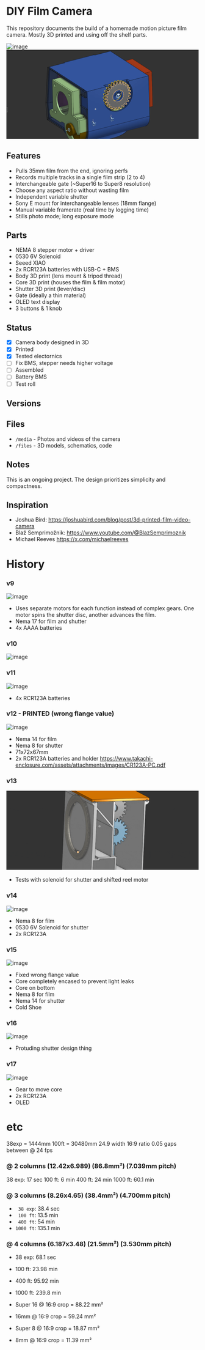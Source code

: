 ﻿# DIY Film Camera

This repository documents the build of a homemade motion picture film camera. Mostly 3D printed and using off the shelf parts.

![image](media/v17.gif)
![image](media/gear.gif)

## Features

- Pulls 35mm film from the end, ignoring perfs
- Records multiple tracks in a single film strip (2 to 4)
- Interchangeable gate (~Super16 to Super8 resolution)
- Choose any aspect ratio without wasting film
- Independent variable shutter
- Sony E mount for interchangeable lenses (18mm flange)
- Manual variable framerate (real time by logging time)
- Stills photo mode; long exposure mode

## Parts

- NEMA 8 stepper motor + driver
- 0530 6V Solenoid
- Seeed XIAO
- 2x RCR123A batteries with USB-C + BMS
- Body 3D print (lens mount & tripod thread)
- Core 3D print (houses the film & film motor)
- Shutter 3D print (lever/disc)
- Gate (ideally a thin material)
- OLED text display
- 3 buttons & 1 knob

## Status

- [x] Camera body designed in 3D  
- [x] Printed
- [x] Tested electornics
- [ ] Fix BMS, stepper needs higher voltage
- [ ] Assembled 
- [ ] Battery BMS
- [ ] Test roll

## Versions










## Files

- `/media` - Photos and videos of the camera
- `/files` - 3D models, schematics, code

## Notes

This is an ongoing project. The design prioritizes simplicity and compactness.

## Inspiration

- Joshua Bird: https://joshuabird.com/blog/post/3d-printed-film-video-camera
- Blaž Semprimožnik: https://www.youtube.com/@BlazSemprimoznik
- Michael Reeves https://x.com/michaelreeves


# History

### v9
![image](media/v9.gif)
- Uses separate motors for each function instead of complex gears. One motor spins the shutter disc, another advances the film.
- Nema 17 for film and shutter
- 4x AAAA batteries

### v10
![image](media/v10.gif)

### v11
![image](media/v11.gif)
- 4x RCR123A batteries


### v12 - PRINTED (wrong flange value)
![image](media/v12.gif)
- Nema 14 for film 
- Nema 8 for shutter
- 71x72x67mm
- 2x RCR123A batteries and holder https://www.takachi-enclosure.com/assets/attachments/images/CR123A-PC.pdf

### v13
![image](media/v13.gif)
- Tests with solenoid for shutter and shifted reel motor

### v14
![image](media/v14.gif)
- Nema 8 for film
- 0530 6V Solenoid for shutter
- 2x RCR123A

### v15
![image](media/v15.gif)
- Fixed wrong flange value
- Core completely encased to prevent light leaks
- Core on bottom
- Nema 8 for film
- Nema 14 for shutter
- Cold Shoe

### v16
![image](media/v16.gif)
- Protuding shutter design thing

### v17
![image](media/v17.gif)
- Gear to move core
- 2x RCR123A
- OLED





# etc

38exp = 1444mm
100ft = 30480mm
24.9 width
16:9 ratio
0.05 gaps between
@ 24 fps

### @ 2 columns (12.42x6.989) (86.8mm²) (7.039mm pitch)
 38 exp: 17 sec
 100 ft: 6    min
 400 ft: 24   min
1000 ft: 60.1 min

### @ 3 columns (8.26x4.65) (38.4mm²) (4.700mm pitch)
- ` 38 exp`: 38.4 sec
- ` 100 ft`: 13.5  min
- ` 400 ft`: 54    min
- `1000 ft`: 135.1 min

### @ 4 columns (6.187x3.48) (21.5mm²) (3.530mm pitch)
-  38 exp: 68.1 sec
-  100 ft: 23.98 min
-  400 ft: 95.92 min
- 1000 ft: 239.8 min

- Super 16 @ 16:9 crop = 88.22 mm²
- 16mm     @ 16:9 crop = 59.24 mm²
- Super 8  @ 16:9 crop = 18.87 mm²
- 8mm      @ 16:9 crop = 11.39 mm²

